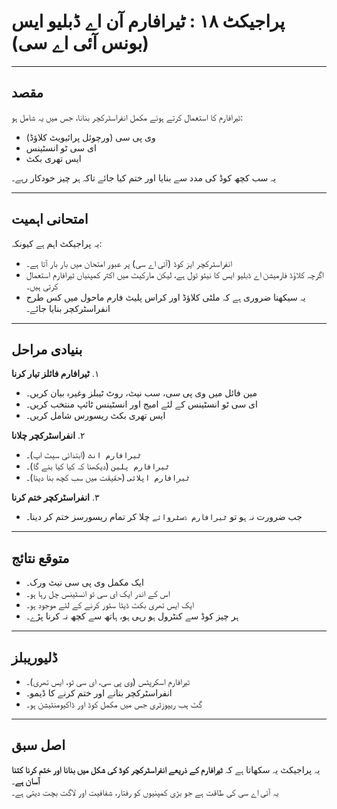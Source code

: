 # پراجیکٹ ١٨ : ٹیرافارم آن اے ڈبلیو ایس (بونس آئی اے سی)  

---

## مقصد  
ٹیرافارم کا استعمال کرتے ہوئے مکمل انفراسٹرکچر بنانا، جس میں یہ شامل ہو:  
- وی پی سی (ورچوئل پرائیویٹ کلاؤڈ)  
- ای سی ٹو انسٹینس  
- ایس تھری بکٹ  

یہ سب کچھ کوڈ کی مدد سے بنایا اور ختم کیا جائے تاکہ ہر چیز خودکار رہے۔  

---

## امتحانی اہمیت  
یہ پراجیکٹ اہم ہے کیونکہ:  
- انفراسٹرکچر ایز کوڈ (آئی اے سی) پر عبور امتحان میں بار بار آتا ہے۔  
- اگرچہ کلاؤڈ فارمیشن اے ڈبلیو ایس کا نیٹو ٹول ہے، لیکن مارکیٹ میں اکثر کمپنیاں ٹیرافارم استعمال کرتی ہیں۔  
- یہ سیکھنا ضروری ہے کہ ملٹی کلاؤڈ اور کراس پلیٹ فارم ماحول میں کس طرح انفراسٹرکچر بنایا جائے۔  

---

## بنیادی مراحل  

١. **ٹیرافارم فائلز تیار کرنا**  
   - مین فائل میں وی پی سی، سب نیٹ، روٹ ٹیبلز وغیرہ بیان کریں۔  
   - ای سی ٹو انسٹینس کے لئے امیج اور انسٹینس ٹائپ منتخب کریں۔  
   - ایس تھری بکٹ ریسورس شامل کریں۔  

٢. **انفراسٹرکچر چلانا**  
   - `ٹیرافارم انٹ` (ابتدائی سیٹ اپ)۔  
   - `ٹیرافارم پلین` (دیکھنا کہ کیا کیا بنے گا)۔  
   - `ٹیرافارم اپلائی` (حقیقت میں سب کچھ بنا دینا)۔  

٣. **انفراسٹرکچر ختم کرنا**  
   - جب ضرورت نہ ہو تو `ٹیرافارم ڈسٹروائے` چلا کر تمام ریسورسز ختم کر دینا۔  

---

## متوقع نتائج  
- ایک مکمل وی پی سی نیٹ ورک۔  
- اس کے اندر ایک ای سی ٹو انسٹینس چل رہا ہو۔  
- ایک ایس تھری بکٹ ڈیٹا سٹور کرنے کے لئے موجود ہو۔  
- ہر چیز کوڈ سے کنٹرول ہو رہی ہو، ہاتھ سے کچھ نہ کرنا پڑے۔  

---

## ڈلیوریبلز  
- ٹیرافارم اسکرپٹس (وی پی سی، ای سی ٹو، ایس تھری)۔  
- انفراسٹرکچر بنانے اور ختم کرنے کا ڈیمو۔  
- گٹ ہب ریپوزٹری جس میں مکمل کوڈ اور ڈاکیومنٹیشن ہو۔  

---

## اصل سبق  
یہ پراجیکٹ یہ سکھاتا ہے کہ **ٹیرافارم کے ذریعے انفراسٹرکچر کوڈ کی شکل میں بنانا اور ختم کرنا کتنا آسان ہے**۔  
یہ آئی اے سی کی طاقت ہے جو بڑی کمپنیوں کو رفتار، شفافیت اور لاگت بچت دیتی ہے۔  
